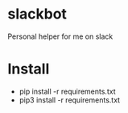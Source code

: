 # slackbot
Personal helper for me on slack

# Install
- pip install -r requirements.txt
- pip3 install -r requirements.txt
